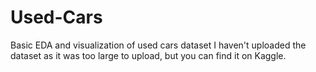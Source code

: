 # Used-Cars
 Basic EDA and visualization of used cars dataset
I haven't uploaded the dataset as it was too large to upload, but you can find it on Kaggle.
